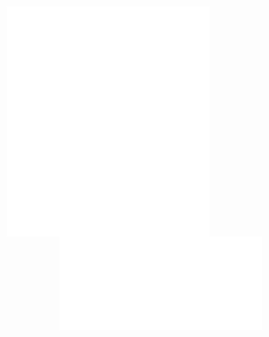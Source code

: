 <img align="left" width="400" alt="metrics" src="left.github.svg">
<img align="right" width="400" alt="metrics" src="right.github.svg">

